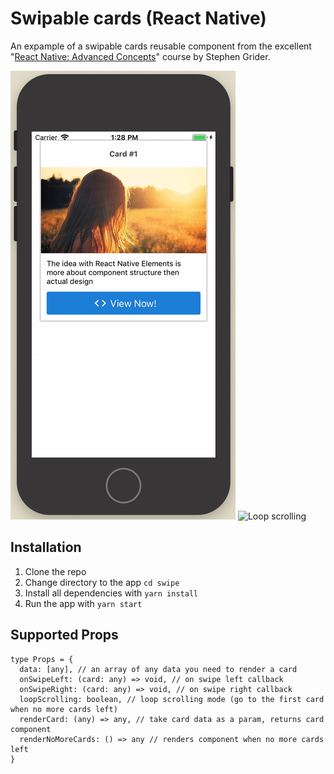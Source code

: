 # Swipable cards (React Native)

An expample of a swipable cards reusable component from the excellent "[React Native: Advanced Concepts](https://www.udemy.com/course/react-native-advanced/)" course by Stephen Grider.

![Cards example](./screen-1.gif)
![Loop scrolling](./screen-2.gif)

## Installation

1. Clone the repo
2. Change directory to the app `cd swipe`
3. Install all dependencies with `yarn install`
4. Run the app with `yarn start`

## Supported Props

```
type Props = {
  data: [any], // an array of any data you need to render a card
  onSwipeLeft: (card: any) => void, // on swipe left callback
  onSwipeRight: (card: any) => void, // on swipe right callback
  loopScrolling: boolean, // loop scrolling mode (go to the first card when no more cards left)
  renderCard: (any) => any, // take card data as a param, returns card component
  renderNoMoreCards: () => any // renders component when no more cards left
}
```
